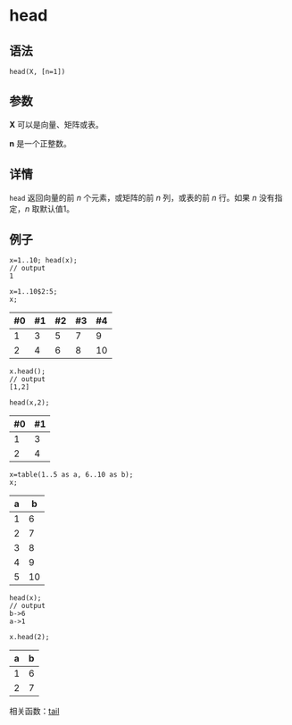 # head

## 语法

`head(X, [n=1])`

## 参数

**X** 可以是向量、矩阵或表。

**n** 是一个正整数。

## 详情

`head` 返回向量的前 *n* 个元素，或矩阵的前 *n* 列，或表的前
*n* 行。如果 *n* 没有指定，*n* 取默认值1。

## 例子

```
x=1..10; head(x);
// output
1

x=1..10$2:5;
x;
```

| #0 | #1 | #2 | #3 | #4 |
| --- | --- | --- | --- | --- |
| 1 | 3 | 5 | 7 | 9 |
| 2 | 4 | 6 | 8 | 10 |

```
x.head();
// output
[1,2]

head(x,2);
```

| #0 | #1 |
| --- | --- |
| 1 | 3 |
| 2 | 4 |

```
x=table(1..5 as a, 6..10 as b);
x;
```

| a | b |
| --- | --- |
| 1 | 6 |
| 2 | 7 |
| 3 | 8 |
| 4 | 9 |
| 5 | 10 |

```
head(x);
// output
b->6
a->1

x.head(2);
```

| a | b |
| --- | --- |
| 1 | 6 |
| 2 | 7 |

相关函数：[tail](../t/tail.md)

